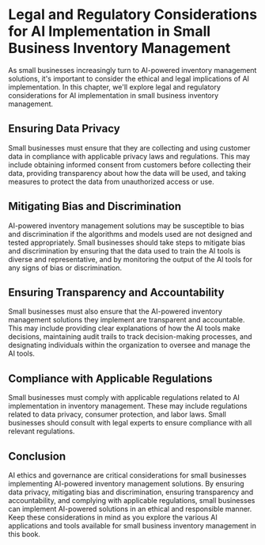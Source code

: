 # Legal and Regulatory Considerations for AI Implementation in Small Business Inventory Management

As small businesses increasingly turn to AI-powered inventory management solutions, it's important to consider the ethical and legal implications of AI implementation. In this chapter, we'll explore legal and regulatory considerations for AI implementation in small business inventory management.

Ensuring Data Privacy
---------------------

Small businesses must ensure that they are collecting and using customer data in compliance with applicable privacy laws and regulations. This may include obtaining informed consent from customers before collecting their data, providing transparency about how the data will be used, and taking measures to protect the data from unauthorized access or use.

Mitigating Bias and Discrimination
----------------------------------

AI-powered inventory management solutions may be susceptible to bias and discrimination if the algorithms and models used are not designed and tested appropriately. Small businesses should take steps to mitigate bias and discrimination by ensuring that the data used to train the AI tools is diverse and representative, and by monitoring the output of the AI tools for any signs of bias or discrimination.

Ensuring Transparency and Accountability
----------------------------------------

Small businesses must also ensure that the AI-powered inventory management solutions they implement are transparent and accountable. This may include providing clear explanations of how the AI tools make decisions, maintaining audit trails to track decision-making processes, and designating individuals within the organization to oversee and manage the AI tools.

Compliance with Applicable Regulations
--------------------------------------

Small businesses must comply with applicable regulations related to AI implementation in inventory management. These may include regulations related to data privacy, consumer protection, and labor laws. Small businesses should consult with legal experts to ensure compliance with all relevant regulations.

Conclusion
----------

AI ethics and governance are critical considerations for small businesses implementing AI-powered inventory management solutions. By ensuring data privacy, mitigating bias and discrimination, ensuring transparency and accountability, and complying with applicable regulations, small businesses can implement AI-powered solutions in an ethical and responsible manner. Keep these considerations in mind as you explore the various AI applications and tools available for small business inventory management in this book.
